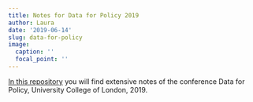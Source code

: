 ```yaml
---
title: Notes for Data for Policy 2019
author: Laura
date: '2019-06-14'
slug: data-for-policy
image:
  caption: ''
  focal_point: ''
---
```


[In this repository](https://github.com/lauracion/d4p) you will find extensive notes of the conference Data for Policy, University College of London, 2019.